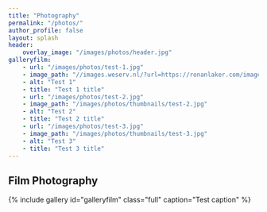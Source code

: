 ```yaml
---
title: "Photography"
permalink: "/photos/"
author_profile: false
layout: splash
header:
    overlay_image: "/images/photos/header.jpg"
galleryfilm:
    - url: "/images/photos/test-1.jpg"
    - image_path: "//images.weserv.nl/?url=https://ronanlaker.com/images/photos/test-1.jpg&w=300&h=300&output=jpg&q=50&t=square"
    - alt: "Test 1"
    - title: "Test 1 title"
    - url: "/images/photos/test-2.jpg"
    - image_path: "/images/photos/thumbnails/test-2.jpg"
    - alt: "Test 2"
    - title: "Test 2 title"
    - url: "/images/photos/test-3.jpg"
    - image_path: "/images/photos/thumbnails/test-3.jpg"
    - alt: "Test 3"
    - title: "Test 3 title"
---
```


## Film Photography

{% include gallery id="galleryfilm" class="full" caption="Test caption" %}
